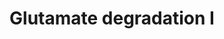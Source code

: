 ---
annotations:
- id: PW:0001380
  parent: classic metabolic pathway
  type: Pathway Ontology
  value: glutamate degradation pathway I
authors:
- J.Heckman
- MaintBot
- AlexanderPico
- Christine Chichester
- Egonw
- Timverbruggen
- Khanspers
citedin: ''
communities: []
description: In S. cerevisiae, the main pathway for glutamate degradation is catalyzed
  by the glutamate dehydrogenase encoded by GDH2 ([WP503](https://www.wikipathways.org/pathways/WP503.html)).
  However, glutamate can also by degraded into gamma-aminobutyrate (GABA) by the glutamate
  decarboxylase Gad1p and then converted into succinate by the enzymes encoded by
  UGA1 and UGA2.  Based on [Yeast Pathways](https://pathway.yeastgenome.org/).
last-edited: 2025-08-30
ndex: null
organisms:
- Saccharomyces cerevisiae
redirect_from:
- /index.php/Pathway:WP556
- /instance/WP556
- /instance/WP556_r140475
revision: r140475
schema-jsonld:
- '@context': https://schema.org/
  '@id': https://wikipathways.github.io/pathways/WP556.html
  '@type': Dataset
  creator:
    '@type': Organization
    name: WikiPathways
  description: In S. cerevisiae, the main pathway for glutamate degradation is catalyzed
    by the glutamate dehydrogenase encoded by GDH2 ([WP503](https://www.wikipathways.org/pathways/WP503.html)).
    However, glutamate can also by degraded into gamma-aminobutyrate (GABA) by the
    glutamate decarboxylase Gad1p and then converted into succinate by the enzymes
    encoded by UGA1 and UGA2.  Based on [Yeast Pathways](https://pathway.yeastgenome.org/).
  keywords:
  - 2-oxoglutarate
  - 4-aminobutanoate
  - CO₂
  - GAD1
  - H⁺
  - H₂O
  - L-glutamate
  - NAD(P)+
  - NAD(P)H
  - UGA1
  - UGA2
  - succinate
  - succinate semialdehyde
  license: CC0
  name: Glutamate degradation I
seo: CreativeWork
title: Glutamate degradation I
wpid: WP556
---
